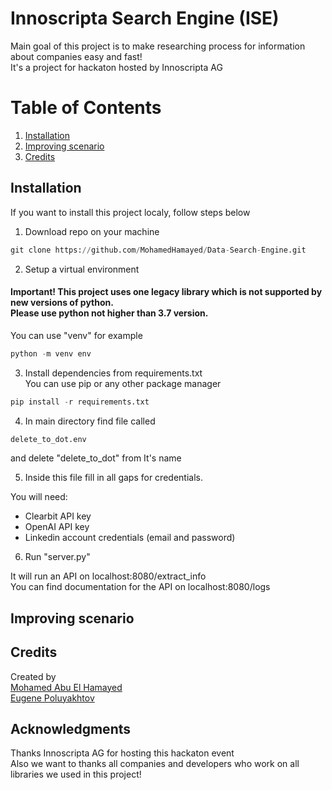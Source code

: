 
# Innoscripta Search Engine (ISE)
Main goal of this project is to make researching process for information about companies easy and fast!
<br>It's a project for hackaton hosted by Innoscripta AG

# Table of Contents

1. [Installation](#installation)
3. [Improving scenario](#improving-scenario)
4. [Credits](#credits)

## Installation
If you want to install this project localy, follow steps below
1. Download repo on your machine
```python
git clone https://github.com/MohamedHamayed/Data-Search-Engine.git
```
2. Setup a virtual environment <br>
#### Important! This project uses one legacy library which is not supported by new versions of python. <br> Please use python not higher than 3.7 version.
You can use "venv" for example
```python
python -m venv env
```
3. Install dependencies from requirements.txt <br>
You can use pip or any other package manager
```python
pip install -r requirements.txt
```
 

4. In main directory find file called
```python
delete_to_dot.env
```
and delete "delete_to_dot" from It's name

5. Inside this file fill in all gaps for credentials. <br>

You will need:
- Clearbit API key
- OpenAI API key
- Linkedin account credentials (email and password)

6. Run "server.py" <br>

It will run an API on localhost:8080/extract_info <br>
You can find documentation for the API on localhost:8080/logs

## Improving scenario

## Credits
Created by <br>
[Mohamed Abu El Hamayed](https://github.com/MohamedHamayed) <br>
[Eugene Poluyakhtov](https://github.com/EPguitars)

## Acknowledgments
Thanks Innoscripta AG for hosting this hackaton event <br>
Also we want to thanks all companies and developers who work on all libraries we used in this project! 
